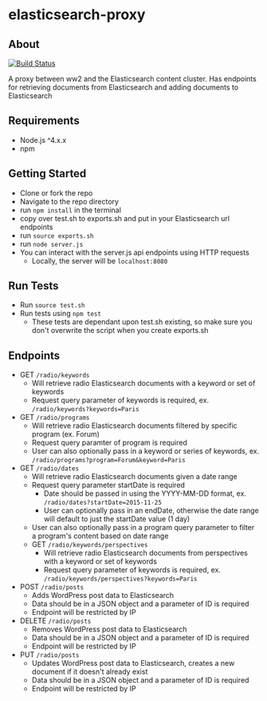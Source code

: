 # elasticsearch-proxy

## About

[![Build Status](https://travis-ci.org/KQED/elasticsearch-proxy.svg)](https://travis-ci.org/KQED/elasticsearch-proxy)

A proxy between ww2 and the Elasticsearch content cluster. Has endpoints for retrieving documents from Elasticsearch and adding documents to Elasticsearch

## Requirements
- Node.js ^4.x.x
- npm

## Getting Started
- Clone or fork the repo
- Navigate to the repo directory
- run ``npm install`` in the terminal
- copy over test.sh to exports.sh and put in your Elasticsearch url endpoints
- run ``source exports.sh``
- run ``node server.js``
- You can interact with the server.js api endpoints using HTTP requests
  - Locally, the server will be ``localhost:8080``

## Run Tests
  - Run ``source test.sh``
  - Run tests using ``npm test``
    - These tests are dependant upon test.sh existing, so make sure you don't overwrite the script when you create exports.sh

## Endpoints
- GET ``/radio/keywords``
  - Will retrieve radio Elasticsearch documents with a keyword or set of keywords
  - Request query parameter of keywords is required, ex. ``/radio/keywords?keywords=Paris``
- GET ``/radio/programs``
  - Will retrieve radio Elasticsearch documents filtered by specific program (ex. Forum)
  - Request query paramter of program is required
  - User can also optionally pass in a keyword or series of keywords, ex. ``/radio/programs?program=Forum&keyword=Paris``
- GET ``/radio/dates``
  - Will retrieve radio Elasticsearch documents given a date range
  - Request query parameter startDate is required
    - Date should be passed in using the YYYY-MM-DD format, ex. ``/radio/dates?startDate=2015-11-25``
    - User can optionally pass in an endDate, otherwise the date range will default to just the startDate value (1 day)
  - User can also optionally pass in a program query parameter to filter a program's content based on date range
  - GET ``/radio/keywords/perspectives``
    - Will retrieve radio Elasticsearch documents from perspectives with a keyword or set of keywords
    - Request query parameter of keywords is required, ex. ``/radio/keywords/perspectives?keywords=Paris``
- POST ``/radio/posts``
  - Adds WordPress post data to Elasticsearch
  - Data should be in a JSON object and a parameter of ID is required
  - Endpoint will be restricted by IP
- DELETE ``/radio/posts``
  - Removes WordPress post data to Elasticsearch
  - Data should be in a JSON object and a parameter of ID is required
  - Endpoint will be restricted by IP
- PUT ``/radio/posts``
  - Updates WordPress post data to Elasticsearch, creates a new document if it doesn't already exist
  - Data should be in a JSON object and a parameter of ID is required
  - Endpoint will be restricted by IP
